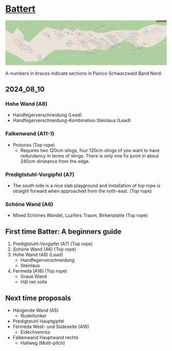 # [Battert](https://www.thecrag.com/de/klettern/germany/schwarzwald/area/251539842)

![Overview map battert](../assets/battert_osm.png)

A-numbers in braces indicate sections in Panico Schwarzwald Band Nord.

## 2024_08_10

### Hohe Wand (A8)

- Handfegerverschneidung (Lead)
- Handfegerverschneidung-Kombination Steinlaus (Lead)

### Falkenwand (A11-1)

- Proloriss (Top rope)
  - Requires two 120cm slings, four 120cm slings of you want to have redundancy in terms of slings. There is only one fix point in about 240cm dinstance from the edge.

### Predigtstuhl-Vorgipfel (A7)

- The south side is a nice slab playground and installation of top rope is straight forward when approached from the noth-east. (Top rope)

### Schöne Wand (A6)

- Mixed Schönes Wandel, Luzifers Traum, Birkenplatte (Top rope)

## First time Batter: A beginners guide

1. Predigtstuhl-Vorgipfel (A7) (Top rope)
2. Schöne Wand (A6) (Top rope)
3. Hohe Wand (A8) (Lead)
   - Handfegerverschneidung
   - Steinlaus
4. Fermeda (A16) (Top rope)
   - Graue Wand
   - Hät net solle

## Next time proposals

- Hängende Wand (A5)
  - Nudeltunker
- Predigtstuhl Hauptgipfel
- Fermeda West- und Südeseite (A16)
  - Eidechsenriss
- Falkenwand Hauptwand rechts
  - Hallweg (Multi-pitch)
